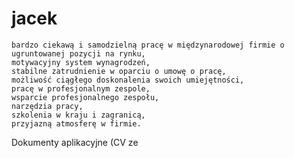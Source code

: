 jacek
=====

    bardzo ciekawą i samodzielną pracę w międzynarodowej firmie o ugruntowanej pozycji na rynku,
    motywacyjny system wynagrodzeń,
    stabilne zatrudnienie w oparciu o umowę o pracę,
    możliwość ciągłego doskonalenia swoich umiejętności,
    pracę w profesjonalnym zespole,
    wsparcie profesjonalnego zespołu,
    narzędzia pracy,
    szkolenia w kraju i zagranicą,
    przyjazną atmosferę w firmie.

Dokumenty aplikacyjne (CV ze
